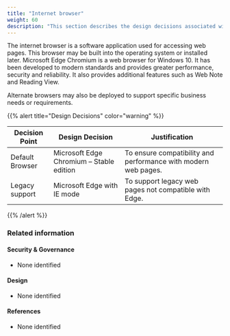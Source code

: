 ```yaml
---
title: "Internet browser"
weight: 60
description: "This section describes the design decisions associated with internet browsers on Windows 10 and 11 endpoints configured according to guidance in ASD's Blueprint for Secure Cloud."
---
```


The internet browser is a software application used for accessing web pages. This browser may be built into the operating system or installed later. Microsoft Edge Chromium is a web browser for Windows 10. It has been developed to modern standards and provides greater performance, security and reliability. It also provides additional features such as Web Note and Reading View.

Alternate browsers may also be deployed to support specific business needs or requirements.

{{% alert title="Design Decisions" color="warning" %}}

| Decision Point  | Design Decision                          | Justification                                                  |
|-----------------|------------------------------------------|----------------------------------------------------------------|
| Default Browser | Microsoft Edge Chromium – Stable edition | To ensure compatibility and performance with modern web pages. |
| Legacy support  | Microsoft Edge with IE mode              | To support legacy web pages not compatible with Edge.          |

{{% /alert %}}

### Related information

#### Security & Governance

* None identified

#### Design

* None identified

#### References

* None identified